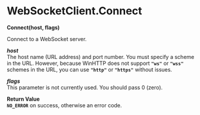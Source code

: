 # WebSocketClient.Connect

**Connect(host, flags)**

Connect to a WebSocket server.

***host***  
The host name (URL address) and port number. You must specify a scheme in the URL. However, because WinHTTP does not support **`"ws"`** or **`"wss"`** schemes in the URL, you can use **`"http"`** or **`"https"`** without issues.

***flags***  
This parameter is not currently used. You should pass 0 (zero).

**Return Value**  
**`NO_ERROR`** on success, otherwise an error code.
